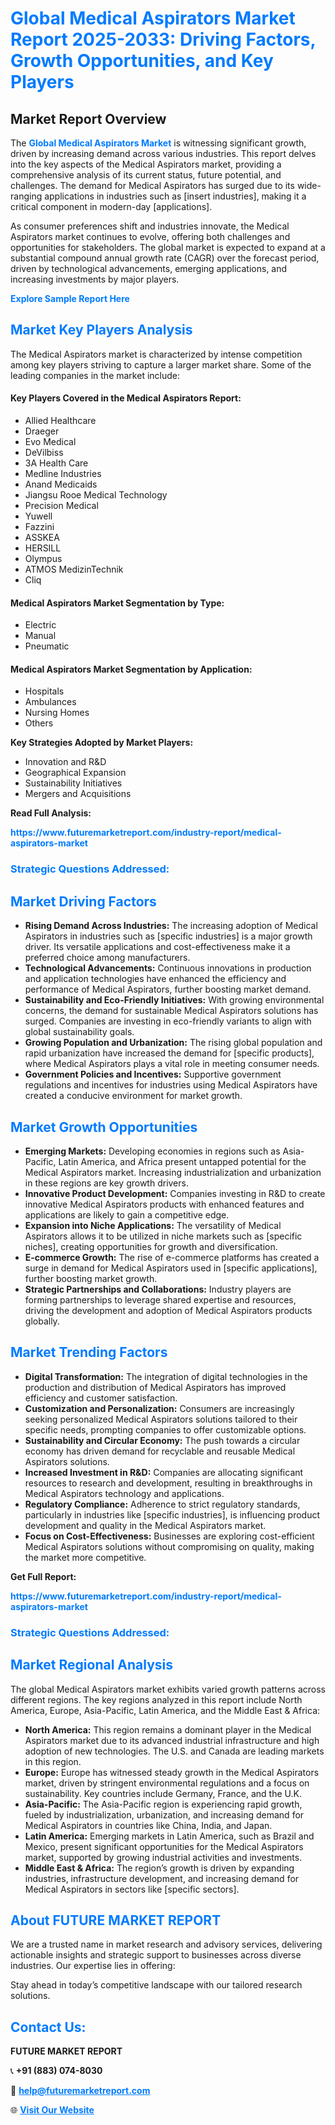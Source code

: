 <h1 style="color: #007BFF;">Global Medical Aspirators Market Report 2025-2033: Driving Factors, Growth Opportunities, and Key Players</h1>

<section id="overview">
<h2>Market Report Overview</h2>
<p>The <a href="https://www.futuremarketreport.com/industry-report/medical-aspirators-market" style="color: #007BFF; text-decoration: none;"><strong>Global Medical Aspirators Market</strong></a> is witnessing significant growth, driven by increasing demand across various industries. This report delves into the key aspects of the Medical Aspirators market, providing a comprehensive analysis of its current status, future potential, and challenges. The demand for Medical Aspirators has surged due to its wide-ranging applications in industries such as [insert industries], making it a critical component in modern-day [applications].</p>
<p>As consumer preferences shift and industries innovate, the Medical Aspirators market continues to evolve, offering both challenges and opportunities for stakeholders. The global market is expected to expand at a substantial compound annual growth rate (CAGR) over the forecast period, driven by technological advancements, emerging applications, and increasing investments by major players.</p>
</section>

<section id="overview">
<p><a href="https://www.futuremarketreport.com/request-sample/reportId=77448" style="color: #007BFF; text-decoration: none;"><strong>Explore Sample Report Here</strong></a></p>
</section>

<section id="key-players">
<h2 style="color: #007BFF;">Market Key Players Analysis</h2>
<p>The Medical Aspirators market is characterized by intense competition among key players striving to capture a larger market share. Some of the leading companies in the market include:</p>
<h4>Key Players Covered in the Medical Aspirators Report:</h4>
<ul><li>Allied Healthcare</li><li>Draeger</li><li>Evo Medical</li><li>DeVilbiss</li><li>3A Health Care</li><li>Medline Industries</li><li>Anand Medicaids</li><li>Jiangsu Rooe Medical Technology</li><li>Precision Medical</li><li>Yuwell</li><li>Fazzini</li><li>ASSKEA</li><li>HERSILL</li><li>Olympus</li><li>ATMOS MedizinTechnik</li><li>Cliq</li></ul>
<h4>Medical Aspirators Market Segmentation by Type:</h4>
<ul><li>Electric</li><li>Manual</li><li>Pneumatic</li></ul>

<h4>Medical Aspirators Market Segmentation by Application:</h4>
<ul><li>Hospitals</li><li>Ambulances</li><li>Nursing Homes</li><li>Others</li></ul>
<p><strong>Key Strategies Adopted by Market Players:</strong></p>
<ul>
<li>Innovation and R&D</li>
<li>Geographical Expansion</li>
<li>Sustainability Initiatives</li>
<li>Mergers and Acquisitions</li>
</ul>
</section>

<section>
<p><strong>Read Full Analysis: </strong></p><a href="https://www.futuremarketreport.com/industry-report/medical-aspirators-market" style="color: #007BFF; text-decoration: none;"><strong>https://www.futuremarketreport.com/industry-report/medical-aspirators-market</strong></a>
<h3 style="color: #007BFF;">Strategic Questions Addressed:</h3>
</section>

<section id="driving-factors">
<h2 style="color: #007BFF;">Market Driving Factors</h2>
<ul>
<li><strong>Rising Demand Across Industries:</strong> The increasing adoption of Medical Aspirators in industries such as [specific industries] is a major growth driver. Its versatile applications and cost-effectiveness make it a preferred choice among manufacturers.</li>
<li><strong>Technological Advancements:</strong> Continuous innovations in production and application technologies have enhanced the efficiency and performance of Medical Aspirators, further boosting market demand.</li>
<li><strong>Sustainability and Eco-Friendly Initiatives:</strong> With growing environmental concerns, the demand for sustainable Medical Aspirators solutions has surged. Companies are investing in eco-friendly variants to align with global sustainability goals.</li>
<li><strong>Growing Population and Urbanization:</strong> The rising global population and rapid urbanization have increased the demand for [specific products], where Medical Aspirators plays a vital role in meeting consumer needs.</li>
<li><strong>Government Policies and Incentives:</strong> Supportive government regulations and incentives for industries using Medical Aspirators have created a conducive environment for market growth.</li>
</ul>
</section>

<section id="growth-opportunities">
<h2 style="color: #007BFF;">Market Growth Opportunities</h2>
<ul>
<li><strong>Emerging Markets:</strong> Developing economies in regions such as Asia-Pacific, Latin America, and Africa present untapped potential for the Medical Aspirators market. Increasing industrialization and urbanization in these regions are key growth drivers.</li>
<li><strong>Innovative Product Development:</strong> Companies investing in R&D to create innovative Medical Aspirators products with enhanced features and applications are likely to gain a competitive edge.</li>
<li><strong>Expansion into Niche Applications:</strong> The versatility of Medical Aspirators allows it to be utilized in niche markets such as [specific niches], creating opportunities for growth and diversification.</li>
<li><strong>E-commerce Growth:</strong> The rise of e-commerce platforms has created a surge in demand for Medical Aspirators used in [specific applications], further boosting market growth.</li>
<li><strong>Strategic Partnerships and Collaborations:</strong> Industry players are forming partnerships to leverage shared expertise and resources, driving the development and adoption of Medical Aspirators products globally.</li>
</ul>
</section>

<section id="trending-factors">
<h2 style="color: #007BFF;">Market Trending Factors</h2>
<ul>
<li><strong>Digital Transformation:</strong> The integration of digital technologies in the production and distribution of Medical Aspirators has improved efficiency and customer satisfaction.</li>
<li><strong>Customization and Personalization:</strong> Consumers are increasingly seeking personalized Medical Aspirators solutions tailored to their specific needs, prompting companies to offer customizable options.</li>
<li><strong>Sustainability and Circular Economy:</strong> The push towards a circular economy has driven demand for recyclable and reusable Medical Aspirators solutions.</li>
<li><strong>Increased Investment in R&D:</strong> Companies are allocating significant resources to research and development, resulting in breakthroughs in Medical Aspirators technology and applications.</li>
<li><strong>Regulatory Compliance:</strong> Adherence to strict regulatory standards, particularly in industries like [specific industries], is influencing product development and quality in the Medical Aspirators market.</li>
<li><strong>Focus on Cost-Effectiveness:</strong> Businesses are exploring cost-efficient Medical Aspirators solutions without compromising on quality, making the market more competitive.</li>
</ul>
</section>

<section>
<p><strong>Get Full Report: </strong></p><a href="https://www.futuremarketreport.com/industry-report/medical-aspirators-market" style="color: #007BFF; text-decoration: none;"><strong>https://www.futuremarketreport.com/industry-report/medical-aspirators-market</strong></a>
<h3 style="color: #007BFF;">Strategic Questions Addressed:</h3>
</section>


<section id="regional-analysis">
<h2 style="color: #007BFF;">Market Regional Analysis</h2>
<p>The global Medical Aspirators market exhibits varied growth patterns across different regions. The key regions analyzed in this report include North America, Europe, Asia-Pacific, Latin America, and the Middle East & Africa:</p>
<ul>
<li><strong>North America:</strong> This region remains a dominant player in the Medical Aspirators market due to its advanced industrial infrastructure and high adoption of new technologies. The U.S. and Canada are leading markets in this region.</li>
<li><strong>Europe:</strong> Europe has witnessed steady growth in the Medical Aspirators market, driven by stringent environmental regulations and a focus on sustainability. Key countries include Germany, France, and the U.K.</li>
<li><strong>Asia-Pacific:</strong> The Asia-Pacific region is experiencing rapid growth, fueled by industrialization, urbanization, and increasing demand for Medical Aspirators in countries like China, India, and Japan.</li>
<li><strong>Latin America:</strong> Emerging markets in Latin America, such as Brazil and Mexico, present significant opportunities for the Medical Aspirators market, supported by growing industrial activities and investments.</li>
<li><strong>Middle East & Africa:</strong> The region’s growth is driven by expanding industries, infrastructure development, and increasing demand for Medical Aspirators in sectors like [specific sectors].</li>
</ul>
</section>

<footer>
<h2 style="color: #007BFF;">About FUTURE MARKET REPORT</h2>
<p>We are a trusted name in market research and advisory services, delivering actionable insights and strategic support to businesses across diverse industries. Our expertise lies in offering:</p>

<p>Stay ahead in today’s competitive landscape with our tailored research solutions.</p>

<h2 style="color: #007BFF;">Contact Us:</h2>
<p><strong>FUTURE MARKET REPORT</strong></p>
<p>📞 <strong>+91 (883) 074-8030</strong></p>
<p>📧 <strong><a href="mailto:help@futuremarketreport.com" style="color: #007BFF;">help@futuremarketreport.com</a></strong></p>
<p>🌐 <strong><a href="https://www.futuremarketreport.com/" style="color: #007BFF;">Visit Our Website</a></strong></p>
</footer>